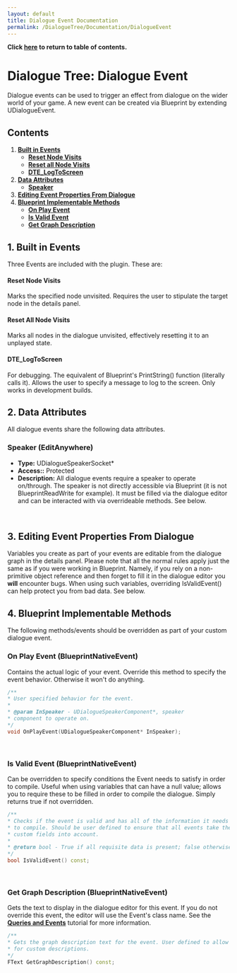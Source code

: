 ```yaml
---
layout: default
title: Dialogue Event Documentation
permalink: /DialogueTree/Documentation/DialogueEvent
---
```

**Click [here](Contents.md) to return to table of contents.** 

# Dialogue Tree: Dialogue Event
Dialogue events can be used to trigger an effect from dialogue on the wider world of your game. A new event can be created via Blueprint by extending UDialogueEvent. 

## Contents 
1. [**Built in Events**](DialogueEvent.md#1-built-in-events)
   * [**Reset Node Visits**](DialogueEvent.md#reset-node-visits)
   * [**Reset all Node Visits**](DialogueEvent.md#reset-all-node-visits)
   * [**DTE_LogToScreen**](DialogueEvent.md#dte_logtoscreen)
2. [**Data Attributes**](DialogueEvent.md#2-data-attributes)
   * [**Speaker**](DialogueEvent.md#speaker-editanywhere)
3. [**Editing Event Properties From Dialogue**](DialogueEvent.md#3-editing-event-properties-from-dialogue)
4. [**Blueprint Implementable Methods**](DialogueEvent.md#4-blueprint-implementable-methods)
   * [**On Play Event**](DialogueEvent.md#on-play-event-blueprintnativeevent)
   * [**Is Valid Event**](DialogueEvent.md#is-valid-event-blueprintnativeevent)
   * [**Get Graph Description**](DialogueEvent.md#get-graph-description-blueprintnativeevent)
  
## 1. Built in Events
Three Events are included with the plugin. These are:
<br>

#### Reset Node Visits
Marks the specified node unvisited. Requires the user to stipulate the target node in the details panel. 
<br>

#### Reset All Node Visits
Marks all nodes in the dialogue unvisited, effectively resetting it to an unplayed state. 
<br>

#### DTE_LogToScreen
For debugging. The equivalent of Blueprint's PrintString() function (literally calls it). Allows the user to specify a message to log to the screen. Only works in development builds. 
<br>


## 2. Data Attributes 
All dialogue events share the following data attributes. 
<br>

### Speaker (EditAnywhere)
* **Type:** UDialogueSpeakerSocket* 
* **Access::** Protected
* **Description:** All dialogue events require a speaker to operate on/through. The speaker is not directly accessible via Blueprint (it is not BlueprintReadWrite for example). It must be filled via the dialogue editor and can be interacted with via overrideable methods. See below. 
<br>

## 3. Editing Event Properties From Dialogue 
Variables you create as part of your events are editable from the dialogue graph in the details panel. Please note that all the normal rules apply just the same as if you were working in Blueprint. Namely, if you rely on a non-primitive object reference and then forget to fill it in the dialogue editor you **will** encounter bugs. When using such variables, overriding IsValidEvent() can help protect you from bad data. See below. 

## 4. Blueprint Implementable Methods 
The following methods/events should be overridden as part of your custom dialogue event.
<br>

### On Play Event (BlueprintNativeEvent)
Contains the actual logic of your event. Override this method to specify the event behavior. Otherwise it won't do anything. 

```cpp
/**
* User specified behavior for the event.
* 
* @param InSpeaker - UDialogueSpeakerComponent*, speaker 
* component to operate on. 
*/
void OnPlayEvent(UDialogueSpeakerComponent* InSpeaker);
```
<br>

### Is Valid Event (BlueprintNativeEvent)
Can be overridden to specify conditions the Event needs to satisfy in order to compile. Useful when using variables that can have a null value; allows you to require these to be filled in order to compile the dialogue. Simply returns true if not overridden. 

```cpp
/**
* Checks if the event is valid and has all of the information it needs 
* to compile. Should be user defined to ensure that all events take their
* custom fields into account. 
* 
* @return bool - True if all requisite data is present; false otherwise.
*/
bool IsValidEvent() const;
```
<br>

### Get Graph Description (BlueprintNativeEvent)
Gets the text to display in the dialogue editor for this event. If you do not override this event, the editor will use the Event's class name. See the [**Queries and Events**](../Tutorials/QueriesAndEvents.md) tutorial for more information. 

```cpp
/**
* Gets the graph description text for the event. User defined to allow
* for custom descriptions. 
*/
FText GetGraphDescription() const;
```

